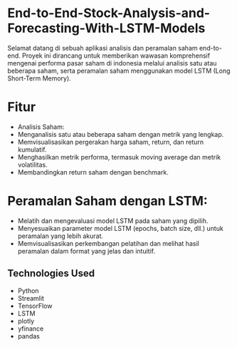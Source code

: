 # End-to-End-Stock-Analysis-and-Forecasting-With-LSTM-Models

Selamat datang di sebuah aplikasi analisis dan peramalan saham end-to-end. Proyek ini dirancang untuk memberikan wawasan komprehensif mengenai performa pasar saham di indonesia melalui analisis satu atau beberapa saham, serta peramalan saham menggunakan model LSTM (Long Short-Term Memory).

# Fitur
- Analisis Saham:
- Menganalisis satu atau beberapa saham dengan metrik yang lengkap.
- Memvisualisasikan pergerakan harga saham, return, dan return kumulatif.
- Menghasilkan metrik performa, termasuk moving average dan metrik volatilitas.
- Membandingkan return saham dengan benchmark.

# Peramalan Saham dengan LSTM:
- Melatih dan mengevaluasi model LSTM pada saham yang dipilih.
- Menyesuaikan parameter model LSTM (epochs, batch size, dll.) untuk peramalan yang lebih akurat.
- Memvisualisasikan perkembangan pelatihan dan melihat hasil peramalan dalam format yang jelas dan intuitif.




## Technologies Used
- Python
- Streamlit
- TensorFlow
- LSTM
- plotly
- yfinance
- pandas
  

